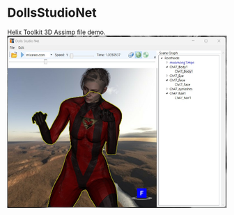 # DollsStudioNet
Helix Toolkit 3D Assimp file demo.
![screenshot](/Screenshot.jpg?raw=true "WPF.SharpDX File Demo")
